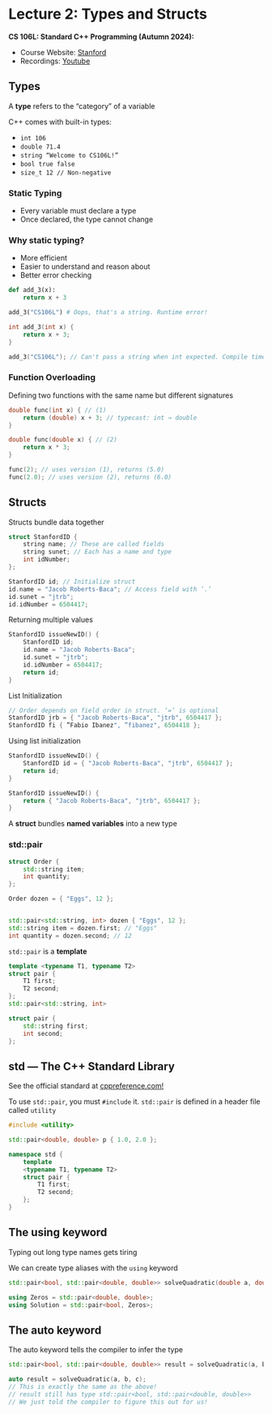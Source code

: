 # Lecture 2: Types and Structs

**CS 106L: Standard C++ Programming (Autumn 2024):**

* Course Website: [Stanford](https://web.stanford.edu/class/cs106l/)
* Recordings: [Youtube](https://youtube.com/playlist?list=PLCgD3ws8aVdolCexlz8f3U-RROA0s5jWA&si=iaFdVf21mVLtKiIU)

## Types

A **type** refers to the “category” of a variable

C++ comes with built-in types:

* `int 106`
* `double 71.4`
* `string “Welcome to CS106L!”`
* `bool true false`
* `size_t 12 // Non-negative`

### Static Typing

* Every variable must declare a type
* Once declared, the type cannot change

### Why static typing?

* More efficient
* Easier to understand and reason about
* Better error checking

```python
def add_3(x):
    return x + 3

add_3("CS106L") # Oops, that's a string. Runtime error!
```

```cpp
int add_3(int x) {
    return x + 3;
}

add_3("CS106L"); // Can't pass a string when int expected. Compile time error!
```

### Function Overloading

Defining two functions with the same name but different signatures

```cpp
double func(int x) { // (1)
    return (double) x + 3; // typecast: int → double
}

double func(double x) { // (2)
    return x * 3;
}

func(2); // uses version (1), returns (5.0)
func(2.0); // uses version (2), returns (6.0)
```

## Structs

Structs bundle data together

```cpp
struct StanfordID {
    string name; // These are called fields
    string sunet; // Each has a name and type
    int idNumber;
};

StanfordID id; // Initialize struct
id.name = "Jacob Roberts-Baca"; // Access field with ‘.’
id.sunet = "jtrb";
id.idNumber = 6504417;
```

Returning multiple values

```cpp
StanfordID issueNewID() {
    StanfordID id;
    id.name = "Jacob Roberts-Baca";
    id.sunet = "jtrb";
    id.idNumber = 6504417;
    return id;
}
```

List Initialization

```cpp
// Order depends on field order in struct. ‘=‘ is optional
StanfordID jrb = { "Jacob Roberts-Baca", "jtrb", 6504417 };
StanfordID fi { ”Fabio Ibanez", ”fibanez", 6504418 };
```

Using list initialization

```cpp
StanfordID issueNewID() {
    StanfordID id = { "Jacob Roberts-Baca", "jtrb", 6504417 };
    return id;
}

StanfordID issueNewID() {
    return { "Jacob Roberts-Baca", "jtrb", 6504417 };
}
```

A **struct** bundles **named variables** into a new type

### std::pair

```cpp
struct Order {
    std::string item;
    int quantity;
};

Order dozen = { "Eggs", 12 };


std::pair<std::string, int> dozen { "Eggs", 12 };
std::string item = dozen.first; // "Eggs"
int quantity = dozen.second; // 12
```

`std::pair` is a **template**

```cpp
template <typename T1, typename T2>
struct pair {
    T1 first;
    T2 second;
};
std::pair<std::string, int>

struct pair {
    std::string first;
    int second;
};
```

## std ― The C++ Standard Library

See the official standard at [cppreference.com!](cppreference.com)

To use `std::pair`, you must `#include` it. `std::pair` is defined in a header file called ``utility``

```cpp
#include <utility>

std::pair<double, double> p { 1.0, 2.0 };

namespace std {
    template
    <typename T1, typename T2>
    struct pair {
        T1 first;
        T2 second;
    };
}
```

## The using keyword

Typing out long type names gets tiring

We can create type aliases with the `using` keyword

```cpp
std::pair<bool, std::pair<double, double>> solveQuadratic(double a, double b, double c)

using Zeros = std::pair<double, double>;
using Solution = std::pair<bool, Zeros>;
```

## The auto keyword

The auto keyword tells the compiler to infer the type

```cpp
std::pair<bool, std::pair<double, double>> result = solveQuadratic(a, b, c);

auto result = solveQuadratic(a, b, c);
// This is exactly the same as the above! 
// result still has type std::pair<bool, std::pair<double, double>>
// We just told the compiler to figure this out for us!
```
